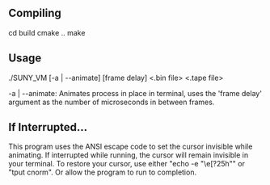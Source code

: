 ## Compiling
cd build
cmake ..
make

## Usage
./SUNY_VM [-a | --animate] [frame delay] <.bin file> <.tape file>

-a | --animate:
Animates process in place in terminal, uses the 'frame delay' argument as the number of microseconds in between frames.


## If Interrupted...
This program uses the ANSI escape code to set the cursor invisible while animating. If interrupted while running, the 
cursor will remain invisible in your terminal. To restore your cursor, use either "echo -e "\e[?25h"" or "tput cnorm". 
Or allow the program to run to completion.